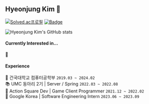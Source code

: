 ## Hyeonjung Kim 🍊

<!--
**goldggyul/goldggyul** is a ✨ _special_ ✨ repository because its `README.md` (this file) appears on your GitHub profile.

Here are some ideas to get you started:

- 🔭 I’m currently working on ...
- 🌱 I’m currently learning ...
- 👯 I’m looking to collaborate on ...
- 🤔 I’m looking for help with ...
- 💬 Ask me about ...
- 📫 How to reach me: ...
- 😄 Pronouns: ...
- ⚡ Fun fact: ...
-->

[![Solved.ac프로필](http://mazassumnida.wtf/api/mini/generate_badge?boj=jamjoa)](https://solved.ac/profile/jamjoa)
[![Badge](https://cp-logo.vercel.app/codeforces/gyul)](https://codeforces.com/profile/gyul)

![Hyeonjung Kim's GitHub stats](https://github-readme-stats.vercel.app/api?username=goldggyul&show_icons=true&theme=solarized-light&hide=stars&hide_title=true)


#### Currently Interested in...

🤔

#### Experience
🏫 건국대학교 컴퓨터공학부 `2019.03 ~ 2024.02`  
📚 UMC 동아리 2기 | Server / Spring `2022.03 ~ 2022.08`  
💼 Action Square Dev | Game Client Programmer `2021.12 ~ 2022.02`  
💼 Google Korea | Software Engineering Intern `2023.06 ~ 2023.09`  

